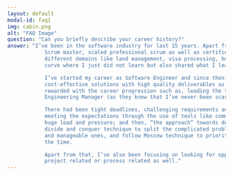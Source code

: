 ```yaml
---
layout: default
modal-id: faq1
img: cabin.png
alt: "FAQ Image"
question: "Can you briefly describe your career history?"
answer: "I’ve been in the software industry for last 15 years. Apart from technical skills, I’m certified professional
            Scrum master, scaled professional scrum as well as certified Agile practitioner from PMI. I’ve worked across
            different domains like land management, visa processing, healthcare, telecom etc. It’s been a steep learning
            curve where I just did not learn but also shared what I learnt whenever I got the opportunity.

            I’ve started my career as Software Engineer and since then, had been playing different roles. My
            cost-effective solutions with high quality deliverables as well as delivery oriented track record got
            rewarded with the career progression such as, leading the team and project, or becoming the Software
            Engineering Manager (as they knew that I’ve never been scared to take up bigger challenges).

            There had been tight deadlines, challenging requirements and complex issues from time to time, but have been
            meeting the expectations through the use of tools like communication, transparency, staying calm even under
            huge load and pressure; and then, “the approach” towards development and delivery, which means, follow the
            divide and conquer technique to split the complicated problems into small, measurable, achievable, testable
            and manageable ones, and follow Moscow technique to prioritise them to ensure delivering the best value all
            the time.

            Apart from that, I’ve also been focusing on looking for opportunities for automation which could either be
            project related or process related as well."
---
```

